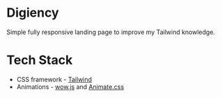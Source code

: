 # Digiency

Simple fully responsive landing page to improve my Tailwind knowledge.

# Tech Stack

- CSS framework - [Tailwind](https://tailwindcss.com/)
- Animations - [wow.js](https://wowjs.uk/) and [Animate.css](https://animate.style/)
